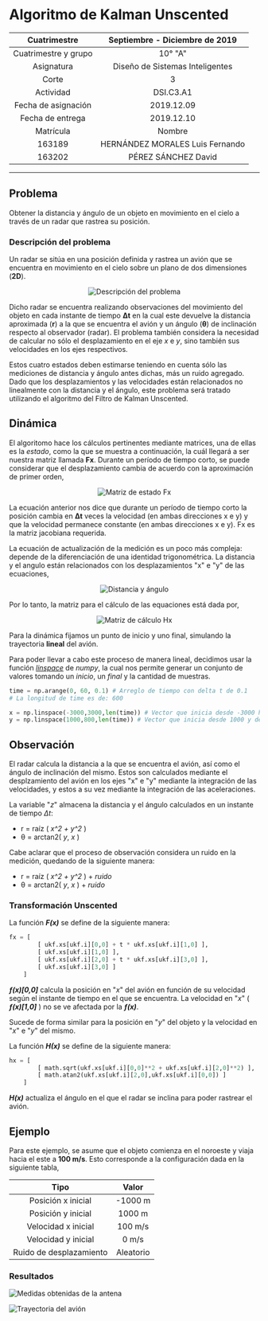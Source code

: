 # Algoritmo de Kalman Unscented

Cuatrimestre | Septiembre - Diciembre de 2019
:------------: | :-------------:
Cuatrimestre y grupo | 10° "A"
Asignatura | Diseño de Sistemas Inteligentes
Corte | 3
Actividad | DSI.C3.A1
Fecha de asignación | 2019.12.09
Fecha de entrega | 2019.12.10
Matrícula | Nombre
163189 | HERNÁNDEZ MORALES Luis Fernando
163202 | PÉREZ SÁNCHEZ David

---

## Problema

Obtener la distancia y ángulo de un objeto en movimiento en el cielo a través de un radar que rastrea su posición.

### Descripción del problema

Un radar se sitúa en una posición definida y rastrea un avión que se encuentra en movimiento en el cielo sobre un plano de dos dimensiones (**2D**).

<p align="center">
	<img src="https://firebasestorage.googleapis.com/v0/b/mechanicapp-project.appspot.com/o/filtro_kalman_unscented%2Fproblema.gif?alt=media&token=fa84c0c5-6e05-449f-a53e-3c3ec22479a0" alt="Descripción del problema" title="Descripción del problema">
</p>

Dicho radar se encuentra realizando observaciones del movimiento del objeto en cada instante de tiempo **Δt** en la cual este devuelve la distancia aproximada (**r**) a la que se encuentra el avión y un ángulo (**&theta;**) de inclinación respecto al observador (radar). El problema también considera la necesidad de calcular no sólo el desplazamiento en el eje *x* e *y*, sino también sus velocidades en los ejes respectivos.

Estos cuatro estados deben estimarse teniendo en cuenta sólo las mediciones de distancia y ángulo antes dichas, más un ruido agregado. Dado que los desplazamientos y las velocidades están relacionados no linealmente con la distancia y el ángulo, este problema será tratado utilizando el algoritmo del Filtro de Kalman Unscented.

## Dinámica

El algoritomo hace los cálculos pertinentes mediante matrices, una de ellas es la *estado*, como la que se muestra a continuación, la cuál llegará a ser nuestra matriz llamada **Fx**. Durante un período de tiempo corto, se puede considerar que el desplazamiento cambia de acuerdo con la aproximación de primer orden,

<p align="center">
	<img src="https://firebasestorage.googleapis.com/v0/b/mechanicapp-project.appspot.com/o/filtro_kalman_unscented%2Festados.gif?alt=media&token=271873ed-2921-471b-a05c-7e8689b9b521" alt="Matriz de estado Fx" title="Matriz de estado Fx">
</p>

La ecuación anterior nos dice que durante un período de tiempo corto la posición cambia en **Δt** veces la velocidad (en ambas direcciones x e y) y que la velocidad permanece constante (en ambas direcciones x e y). Fx es la matriz jacobiana requerida.

La ecuación de actualización de la medición es un poco más compleja: depende de la diferenciación de una identidad trigonométrica. La distancia y el angulo están relacionados con los desplazamientos "x" e "y" de las ecuaciones,

<p align="center">
	<img src="https://firebasestorage.googleapis.com/v0/b/mechanicapp-project.appspot.com/o/filtro_kalman_unscented%2Fdistancia%20y%20angulo.gif?alt=media&token=449d1ef9-a6c1-4448-bfdf-687bd28060b3" alt="Distancia y ángulo" title="Distancia y ángulo">
</p>

Por lo tanto, la matriz para el cálculo de las equaciones está dada por,

<p align="center">
	<img src="https://firebasestorage.googleapis.com/v0/b/mechanicapp-project.appspot.com/o/filtro_kalman_unscented%2Fmatriz%20h.gif?alt=media&token=7b0ac11e-9b42-4b79-b421-3dfda6894433" alt="Matriz de cálculo Hx" title="Matriz de cálculo Hx">
</p>

Para la dinámica fijamos un punto de inicio y uno final, simulando la trayectoria __lineal__ del avión.

Para poder llevar a cabo este proceso de manera lineal, decidimos usar la función [_linspace_](https://docs.scipy.org/doc/numpy/reference/generated/numpy.linspace.html) de _numpy_, la cual nos permite generar un conjunto de valores tomando un _inicio_, un _final_ y la cantidad de muestras.

```python
time = np.arange(0, 60, 0.1) # Arreglo de tiempo con delta t de 0.1
# La longitud de time es de: 600

x = np.linspace(-3000,3000,len(time)) # Vector que inicia desde -3000 hasta 3000 en saltos de 600 en 600
y = np.linspace(1000,800,len(time)) # Vector que inicia desde 1000 y desciende hasta 800 en saltos de 600 en 600
```

## Observación

El radar calcula la distancia a la que se encuentra el avión, así como el ángulo de inclinación del mismo. Estos son calculados mediante el desplzamiento del avión en los ejes "x" e "y" mediante la integración de las velocidades, y estos a su vez mediante la integración de las aceleraciones.

La variable "*z*" almacena la distancia y el ángulo calculados en un instante de tiempo *Δt*:
- r = raíz ( _x^2 + y^2_ )
- &theta; = arctan2( _y_, _x_ )

Cabe aclarar que el proceso de observación considera un ruido en la medición, quedando de la siguiente manera:

* r = raíz ( _x^2 + y^2_ ) + _ruido_
* &theta; = arctan2( _y_, _x_ ) + _ruido_

### Transformación Unscented

La función **_F(x)_** se define de la siguiente manera:

```python
fx = [
		[ ukf.xs[ukf.i][0,0] + t * ukf.xs[ukf.i][1,0] ],
		[ ukf.xs[ukf.i][1,0] ],
		[ ukf.xs[ukf.i][2,0] + t * ukf.xs[ukf.i][3,0] ],
		[ ukf.xs[ukf.i][3,0] ]
	]
```

**_ƒ(x)[0,0]_** calcula la posición en "_x_" del avión en función de su velocidad según el instante de tiempo en el que se encuentra. La velocidad en "_x_" ( **_ƒ(x)[1,0]_** ) no se ve afectada por la **_ƒ(x)_**.

Sucede de forma similar para la posición en "_y_" del objeto y la velocidad en "_x_" e "_y_" del mismo.

La función **_Η(x)_** se define de la siguiente manera:

```python
hx = [
		[ math.sqrt(ukf.xs[ukf.i][0,0]**2 + ukf.xs[ukf.i][2,0]**2) ],
		[ math.atan2(ukf.xs[ukf.i][2,0],ukf.xs[ukf.i][0,0]) ]
	]
```

**_H(x)_** actualiza el ángulo en el que el radar se inclina para poder rastrear el avión.

## Ejemplo

Para este ejemplo, se asume que el objeto comienza en el noroeste y viaja hacia el este a **100 m/s**. Esto corresponde a la configuración dada en la siguiente tabla,

Tipo | Valor
:------------: | :-------------:
Posición x inicial | -1000 m
Posición y inicial | 1000 m
Velocidad x inicial | 100 m/s
Velocidad y inicial | 0 m/s
Ruido de desplazamiento | Aleatorio

### Resultados

![Medidas obtenidas de la antena](https://i.ibb.co/0yGW133/Posiciones-y-velocidades.png)

![Trayectoria del avión](https://i.ibb.co/NWdXJw2/Trayectoria.png)
